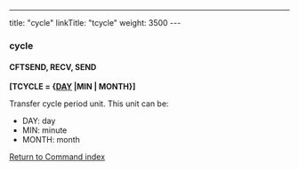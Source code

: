 ---
title: "cycle"
linkTitle: "tcycle"
weight: 3500
--- <span id="tcycle"></span>

### cycle

#### CFTSEND, RECV, SEND

****[TCYCLE = {<u>DAY</u> &#124;MIN &#124; MONTH}]****

Transfer cycle period unit. This unit can be:

- DAY:
    day
- MIN:
    minute
- MONTH:
    month

[Return to Command index](../../)

